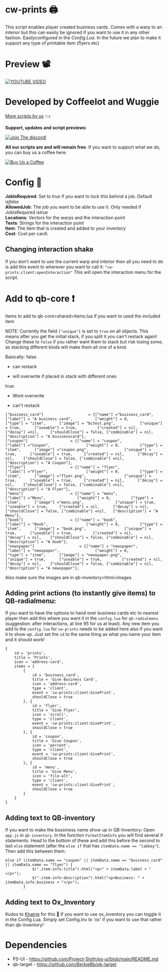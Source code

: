 # cw-prints 🖨
This script enables player created business cards. Comes with a warp to an interior but this can easily be ignored if you want to use it in any other fashion. Easilyconfigured in the *Config.Lua*.
In the future we plan to make it support any type of printable item (flyers etc)
# Preview 📽
[![YOUTUBE VIDEO](http://img.youtube.com/vi/CSYWQ2pf2a4/0.jpg)](https://youtu.be/CSYWQ2pf2a4)
# Developed by Coffeelot and Wuggie
[More scripts by us](https://github.com/stars/Coffeelot/lists/cw-scripts)  👈

**Support, updates and script previews**:

[![Join The discord!](https://cdn.discordapp.com/attachments/977876510620909579/1013102122985857064/discordJoin.png)](https://discord.gg/FJY4mtjaKr )

**All our scripts are and will remain free**. If you want to support what we do, you can buy us a coffee here:

[![Buy Us a Coffee](https://www.buymeacoffee.com/assets/img/guidelines/download-assets-sm-2.svg)](https://www.buymeacoffee.com/cwscriptbois )
# Config 🔧
**JobIsRequired**: Set to *true* if you want to lock this behind a job. Default is*false*\
**AllowedJob**: The job you want to be able to use it. Only needed if JobIsRequired is*true*\
**Locations**: Vectors for the warps and the interaction point\
**Texts**: Strings for the interaction point\
**Item**: The item that is created and added to your inventory\
**Cost**: Cost per card\

## Changing interaction shake
If you don't want to use the current warp and interior then all you need to do is add this event to wherever you want to call it: `"cw-prints:client:openInteraction"` This will open the interaction menu for the script. 
# Add to qb-core ❗
Items to add to qb-core>shared>items.lua if you want to used the included item

NOTE: Currently the field `["unique"]` is set to `true` on all objects. This means after you get the initial stack, if you split it you can't restack again! Change these to `false` if you rather want them to stack but risk losing some, as stacking different kinds will make them all one of a kind.

Basically:
false:
+ can restack
- will overwrite if placed in stack with different ones

true:
+ Wont overwrite
- can't restack

```
["business_card"] 					 = {["name"] ="business_card", 			  	  		["label"] = "A business card", 			["weight"] = 0, 		["type"] = "item", 		["image"] = "bctest.png", 			["unique"] = true,	 	["useable"] = true,			["created"] = nil,		["decay"] =nil, 	["shouldClose"] = false, ["combinable"] = nil,   ["description"] = "A businesscard"},
["coupon"] 					 = {["name"] = "coupon", 			  	  		["label"] ="Coupon", 				["weight"] = 0, 		["type"] = "item", 		["image"] ="coupon.png", 				["unique"] = true,	 	["useable"] = true,		["created"] = nil,		["decay"] = nil, 	["shouldClose"] = false, ["combinable"] =nil,   ["description"] = "A Coupon"},
["flyer"] 					 = {["name"] = "flyer", 			  	  		["label"] ="Flyer", 				["weight"] = 0, 		["type"] = "item", 		["image"] ="flyer.png", 				["unique"] = true,	 	["useable"] = true,		["created"] = nil,		["decay"] = nil, 	["shouldClose"] = false, ["combinable"] =nil,   ["description"] = "A Flyer"},
["menu"] 					 = {["name"] = "menu", 			  	  		["label"] ="Menu", 				["weight"] = 0, 		["type"] = "item", 		["image"] ="menu.png", 				["unique"] = true,	 	["useable"] = true,		["created"] = nil,		["decay"] = nil, 	["shouldClose"] = false, ["combinable"] =nil,   ["description"] = "A Menu"},
["book"] 					 = {["name"] = "book", 			  	  		["label"] = "Book", 				["weight"] = 0, 		["type"] = "item", 		["image"] = "book.png", 				["unique"] = true,	 	["useable"] = true,			["created"] = nil,		["decay"] = nil, 	["shouldClose"] = false, ["combinable"] = nil,   ["description"] = "A book"},
["newspaper"] 					 = {["name"] = "newspaper", 			  	  		["label"] = "newspaper", 				["weight"] = 0, 		["type"] = "item", 		["image"] = "newspaper.png", 				["unique"] = true,	 	["useable"] = true,			["created"] = nil,		["decay"] = nil, 	["shouldClose"] = false, ["combinable"] = nil,   ["description"] = "A newspaper"},

```
Also make sure the images are in qb-inventory>html>images

## Adding print actions (to instantly give items) to QB-radialmenu:
If you want to have the options to hand over business cards etc to nearest player then add this where you want it in the `config.lua` for `qb-radialmenu` (suggestion: after interactions, at line 95 for us at least). Any new item you add to the `config.lua` for `cw-prints` needs to be added here also if you want it to show up. Just set the `id` to the same thing as what you name your item and it should work!
```
{
    id = 'prints',
    title = 'Prints',
    icon = 'address-card',
    items = {
        {
            id = 'business_card',
            title = 'Give Business Card',
            icon = 'address-card',
            type = 'client',
            event = 'cw-prints:client:GivePrint',
            shouldClose = true
        }, {
            id = 'flyer',
            title = 'Give Flyer',
            icon = 'scroll',
            type = 'client',
            event = 'cw-prints:client:GivePrint',
            shouldClose = true
        }, {
            id = 'coupon',
            title = 'Give Coupon',
            icon = 'percent',
            type = 'client',
            event = 'cw-prints:client:GivePrint',
            shouldClose = true
        }, {
            id = 'menu',
            title = 'Give Menu',
            icon = 'file-alt',
            type = 'client',
            event = 'cw-prints:client:GivePrint',
            shouldClose = true
        }
    }
}
``` 

## Adding text to QB-inventory
If you want to make the bussiness name show up in QB-Inventory:
Open `app.js` in `qb-inventory`. In the function `FormatItemInfo` you will find several if statements. Head to the bottom of these and add this before the second to last `else` statement (after the `else if` that has `itemData.name == "labkey"`). Then add this between them:
```
else if (itemData.name == "coupon" || itemData.name == "business_card" || itemData.name == "flyer") {
            $(".item-info-title").html("<p>" + itemData.label + "</p>");
            $(".item-info-description").html("<p>Business: " + itemData.info.business + "</p>");
        }
```
## Adding text to Ox_Inventory
Kudos to [Khatrie](https://github.com/Khatrie) for this 🙏
If you want to use ox_inventory you can toggle it in the Config.Lua. Simply set Config.Inv to 'ox' if you want to use that rather than qb-inventory!
# Dependencies
* PS-UI - https://github.com/Project-Sloth/ps-ui/blob/main/README.md
* qb-target - https://github.com/BerkieBb/qb-target
